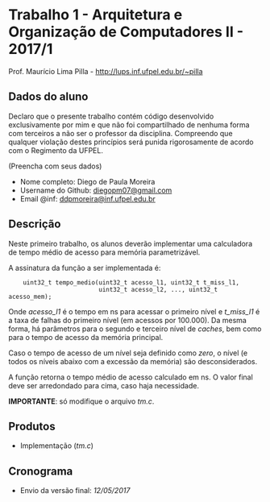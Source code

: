 # Trabalho 1 - Arquitetura e Organização de Computadores II - 2017/1
Prof. Maurício Lima Pilla - http://lups.inf.ufpel.edu.br/~pilla

## Dados do aluno

Declaro que o presente trabalho contém código desenvolvido exclusivamente por mim e que não foi compartilhado de nenhuma forma com terceiros a não ser o professor da disciplina. Compreendo que qualquer violação destes princípios será punida rigorosamente de acordo com o Regimento da UFPEL.

(Preencha com seus dados)

- Nome completo: Diego de Paula Moreira
- Username do Github: diegopm07@gmail.com
- Email @inf: ddpmoreira@inf.ufpel.edu.br

## Descrição

Neste primeiro trabalho, os alunos deverão implementar uma calculadora de tempo médio de acesso para memória parametrizável.

A assinatura da função a ser implementada é:

        uint32_t tempo_medio(uint32_t acesso_l1, uint32_t t_miss_l1, 
                             uint32_t acesso_l2, ..., uint32_t acesso_mem);

Onde _acesso\_l1_ é o tempo em ns para acessar o primeiro nível e _t\_miss\_l1_ é a taxa de falhas do primeiro nível (em acessos por 100.000). Da mesma forma, há parâmetros para o segundo e terceiro nível de _caches_, bem como para o tempo de acesso da memória principal.

Caso o tempo de acesso de um nível seja definido como _zero_, o nível (e todos os níveis abaixo com a excessão da memória) são desconsiderados.

A função retorna o tempo médio de acesso calculado em ns. O valor final deve ser arredondado para cima, caso haja necessidade.

__IMPORTANTE__: só modifique o arquivo _tm.c_.

## Produtos

* Implementação (*tm.c*)

## Cronograma

* Envio da versão final: _12/05/2017_ 


